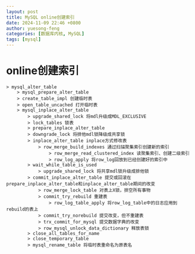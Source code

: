 ```yaml
---
layout: post
title: MySQL online创建索引
date: 2024-11-09 22:46 +0800
author: yuesong-feng
categories: [数据库内核, MySQL]
tags: [mysql]
---
```

# online创建索引

    > mysql_alter_table
        > mysql_prepare_alter_table
        > create_table_impl 创建临时表
        > open_table_uncached 打开临时表
        > mysql_inplace_alter_table 
            > upgrade_shared_lock 将mdl升级成MDL_EXCLUSIVE
            > lock_tables 锁表
            > prepare_inplace_alter_table
            > downgrade_lock 将排他mdl锁降级成共享锁
            > inplace_alter_table inplace方式修改表
                > row_merge_build_indexes 通过扫描聚集索引创建新的索引
                    > row_merge_read_clustered_index 读聚集索引、创建二级索引
                    > row_log_apply 将row_log回放到已经创建好的索引中
            > wait_while_table_is_used
                > upgrade_shared_lock 将共享mdl锁升级成排他锁
            > commit_inplace_alter_table 提交或回滚在prepare_inplace_alter_table和inplace_alter_table期间的改变
                > row_merge_lock_table 对表上X锁，排空所有事物
                > commit_try_rebuild 重建表
                    > row_log_table_apply 将row_log_table中的日志应用到rebuild的表上
                > commit_try_norebuild 提交改变，但不重建表
                > trx_commit_for_mysql 提交数据字典的改变
                > row_mysql_unlock_data_dictionary 释放表锁
            > close_all_tables_for_name
            > close_temporary_table
            > mysql_rename_table 将临时表重命名为原表名